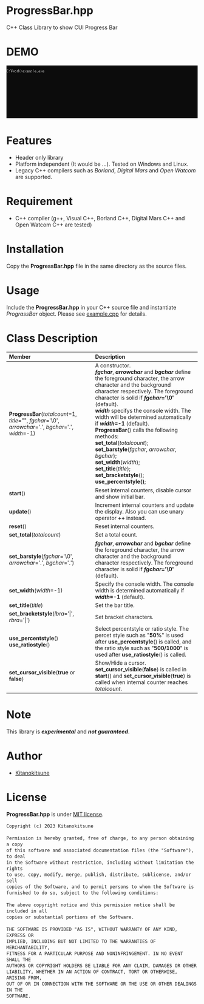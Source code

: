 # ProgressBar.hpp

C++ Class Library to show CUI Progress Bar


# DEMO
![example](./example/example.gif)

# Features

* Header only library
* Platform independent (It would be ...). Tested on Windows and Linux.
* Legacy C++ compilers such as *Borland*, *Digital Mars* and *Open Watcom* are supported.

# Requirement

* C++ compiler (g++, Visual C++, Borland C++, Digital Mars C++ and Open Watcom C++ are tested)

# Installation

Copy the **ProgressBar.hpp** file in the same directory as the source files.

# Usage

Include the **ProgressBar.hpp** in your C++ source file and instantiate *PrograssBar* object. Please see [example.cpp](./example/example.cpp) for details.  


# Class Description

| Member | Description |
| :---   | :---        |
| **ProgressBar**(*totalcount*=1, *title*="", *fgchar*='\0', *arrowchar*='.', *bgchar*='.', *width*=-1) | A constructor.<br>***fgchar***, ***arrowchar*** and ***bgchar*** define the foreground character, the arrow character and the background character respectively. The foreground character is solid if ***fgchar***__='\0'__ (default).<br>***width*** specifys the console width. The width will be determined automatically if ***width***__=-1__ (default).<br>**ProgressBar**() calls the following methods: <br>**set_total**(*totalcount*); <br>**set_barstyle**(*fgchar*, *arrowchar*, *bgchar*); <br>**set_width**(*width*); <br>**set_title**(*title*); <br>**set_bracketstyle**(); <br>**use_percentstyle()**; |
| **start**() | Reset internal counters, disable cursor and show initial bar. |
| **update**() | Increment internal counters and update the display. Also you can use unary operator **++** instead. |
| **reset**() | Reset internal counters. |
| **set_total**(*totalcount*) | Set a total count. |
| **set_barstyle**(*fgchar*='\0', *arrowchar*='.', *bgchar*='.') | ***fgchar***, ***arrowchar*** and ***bgchar*** define the foreground character, the arrow character and the background character respectively. The foreground character is solid if ***fgchar***__='\0'__ (default). |
| **set_width**(*width*=-1) | Specify the console width. The console width is determined automatically if ***width***__=-1__ (default). |
| **set_title**(*title*) | Set the bar title. |
| **set_bracketstyle**(*lbra*='\|', *rbra*='\|') | Set bracket characters. |
| **use_percentstyle**()<br>**use_ratiostyle**() | Select percentstyle or ratio style. The percet style such as "**50\%**" is used after **use_percentstyle**() is called, and the ratio style such as "**500/1000**" is used after **use_ratiostyle**() is called. |
| **set_cursor_visible**(**true** or **false**) | Show/Hide a cursor.<br>**set_cursor_visible**(**false**) is called in **start**() and **set_cursor_visible**(**true**) is called when internal counter reaches *totalcount*. |


# Note

This library is ***experimental*** and ***not guaranteed***.  

# Author

* [Kitanokitsune](https://github.com/kitanokitsune)  

# License

**ProgressBar.hpp** is under [MIT license](https://en.wikipedia.org/wiki/MIT_License).  
```text
Copyright (c) 2023 Kitanokitsune

Permission is hereby granted, free of charge, to any person obtaining a copy
of this software and associated documentation files (the "Software"), to deal
in the Software without restriction, including without limitation the rights
to use, copy, modify, merge, publish, distribute, sublicense, and/or sell
copies of the Software, and to permit persons to whom the Software is
furnished to do so, subject to the following conditions:

The above copyright notice and this permission notice shall be included in all
copies or substantial portions of the Software.

THE SOFTWARE IS PROVIDED "AS IS", WITHOUT WARRANTY OF ANY KIND, EXPRESS OR
IMPLIED, INCLUDING BUT NOT LIMITED TO THE WARRANTIES OF MERCHANTABILITY,
FITNESS FOR A PARTICULAR PURPOSE AND NONINFRINGEMENT. IN NO EVENT SHALL THE
AUTHORS OR COPYRIGHT HOLDERS BE LIABLE FOR ANY CLAIM, DAMAGES OR OTHER
LIABILITY, WHETHER IN AN ACTION OF CONTRACT, TORT OR OTHERWISE, ARISING FROM,
OUT OF OR IN CONNECTION WITH THE SOFTWARE OR THE USE OR OTHER DEALINGS IN THE
SOFTWARE.
```
